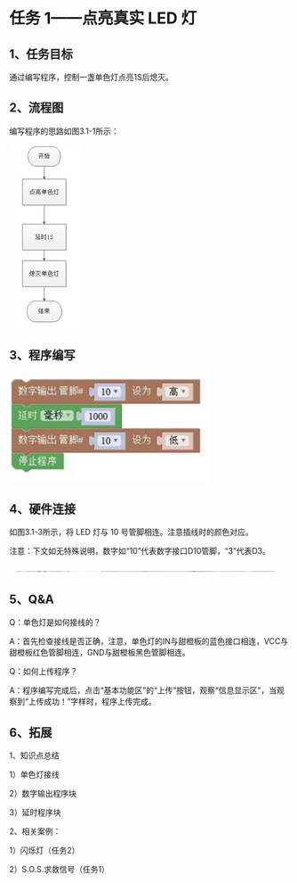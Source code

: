 # 任务 1——点亮真实 LED 灯

## 1、任务目标

通过编写程序，控制一盏单色灯点亮1S后熄灭。

## 2、流程图

编写程序的思路如图3.1-1所示：

![&#x56FE;3.1-1](../../../.gitbook/assets/image192.jpg)

## 3、程序编写

![&#x56FE;3.1-2](../../../.gitbook/assets/image194.jpg)

## 4、硬件连接

如图3.1-3所示，将 LED 灯与 10 号管脚相连。注意插线时的颜色对应。

注意：下文如无特殊说明，数字如“10”代表数字接口D10管脚，“3”代表D3。

![&#x56FE; 3.1-3](../../../.gitbook/assets/image196.jpg)

## 5、Q&A

Q：单色灯是如何接线的？

A：首先检查接线是否正确，注意，单色灯的IN与甜橙板的蓝色接口相连，VCC与甜橙板红色管脚相连，GND与甜橙板黑色管脚相连。

Q：如何上传程序？

A：程序编写完成后，点击“基本功能区”的“上传”按钮，观察“信息显示区”，当观察到“上传成功！”字样时，程序上传完成。

## 6、拓展

1、知识点总结

1）单色灯接线

2）数字输出程序块

3）延时程序块

2、相关案例：

1）闪烁灯（任务2）

2）S.O.S.求救信号（任务1）

